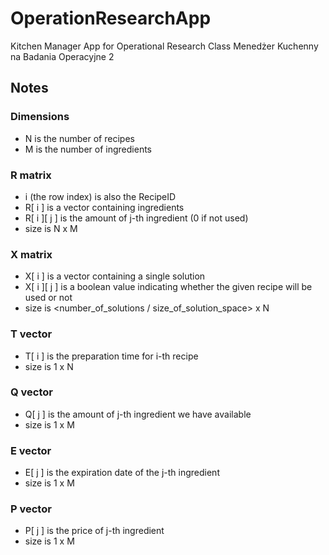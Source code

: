 # OperationResearchApp

Kitchen Manager App for Operational Research Class
Menedżer Kuchenny na Badania Operacyjne 2

## Notes

### Dimensions

- N is the number of recipes
- M is the number of ingredients

### R matrix

- i (the row index) is also the RecipeID
- R[ i ] is a vector containing ingredients
- R[ i ][ j ] is the amount of j-th ingredient (0 if not used)
- size is N x M

### X matrix

- X[ i ] is a vector containing a single solution
- X[ i ][ j ] is a boolean value indicating whether the given recipe will be used or not
- size is <number_of_solutions / size_of_solution_space> x N

### T vector

- T[ i ] is the preparation time for i-th recipe
- size is 1 x N

### Q vector

- Q[ j ] is the amount of j-th ingredient we have available
- size is 1 x M

### E vector

- E[ j ] is the expiration date of the j-th ingredient
- size is 1 x M

### P vector

- P[ j ] is the price of j-th ingredient
- size is 1 x M
